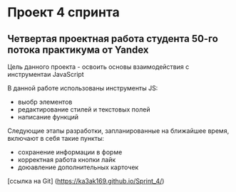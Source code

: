 # **Проект 4 спринта**
## Четвертая проектная работа студента 50-го потока практикума от Yandex  

Цель данного проекта - освоить основы взаимодействия с инструментаи JavaScript

В данной работе использованы  инструменты JS:
* выобр элементов
* редактирование стилей и текстовых полей 
* написание функций

Следующие этапы разработки, запланированные на ближайшее время, включают в себя такие пункты:
* сохранение информации в форме
* корректная работа кнопки лайк
* доюавление дополнительных карточек

[ссылка на Git]  (https://ka3ak169.github.io/Sprint_4/)
